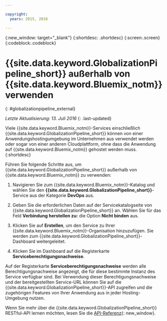 ```yaml
---

copyright:
  years: 2015, 2016

---
```


{:new_window: target="_blank"}
{:shortdesc: .shortdesc}
{:screen:.screen}
{:codeblock:.codeblock}

# {{site.data.keyword.GlobalizationPipeline_short}} außerhalb von {{site.data.keyword.Bluemix_notm}} verwenden
{: #globalizationpipeline_external}

*Letzte Aktualisierung: 13. Juli 2016*
{: .last-updated}

Viele {{site.data.keyword.Bluemix_notm}}-Services einschließlich {{site.data.keyword.GlobalizationPipeline_short}} können von einer Anwendungshostingumgebung im Unternehmen aus verwendet werden oder sogar von einer anderen Cloudplattform, ohne dass die Anwendung auf {{site.data.keyword.Bluemix_notm}} gehostet werden muss.
{:shortdesc}

Führen Sie folgende Schritte aus, um {{site.data.keyword.GlobalizationPipeline_short}} außerhalb von {{site.data.keyword.Bluemix_notm}} zu verwenden:

1. Navigieren Sie zum {{site.data.keyword.Bluemix_notm}}-Katalog und wählen Sie den **{{site.data.keyword.GlobalizationPipeline_short}}**-Service aus der Kategorie **DevOps** aus.

2. Geben Sie die erforderlichen Daten auf der Servicekatalogseite von {{site.data.keyword.GlobalizationPipeline_short}} an.  Wählen Sie für das Feld **Verbindung herstellen zu:** die Option **Nicht binden** aus.

3. Klicken Sie auf **Erstellen**, um den Service zu Ihrer {{site.data.keyword.Bluemix_notm}}-Organisation hinzuzufügen.  Sie werden zum {{site.data.keyword.GlobalizationPipeline_short}}-Dashboard weitergeleitet.

4. Klicken Sie im Dashboard auf die Registerkarte **Serviceberechtigungsnachweise**.  

Auf der Registerkarte **Serviceberechtigungsnachweise** werden alle Berechtigungsnachweise angezeigt, die für diese bestimmte Instanz des Service verfügbar sind.  Bei Verwendung dieser Berechtigungsnachweise und der bereitgestellten Service-URL können Sie auf die {{site.data.keyword.GlobalizationPipeline_short}}-API zugreifen und die zugehörigen Features von Ihrer Anwendung aus in jeder Hosting-Umgebung nutzen.

Wenn Sie mehr über die {{site.data.keyword.GlobalizationPipeline_short}} RESTful-API lernen möchten, lesen Sie die [API-Referenz](https://gp-rest.ng.bluemix.net/translate/swagger/index.html){: new_window}.
